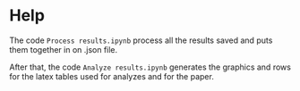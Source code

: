 # Help

The code `Process results.ipynb` process all the results saved and puts them together in on .json file.

After that, the code `Analyze results.ipynb` generates the graphics and rows for the latex tables used for analyzes and for the paper.
